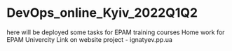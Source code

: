 # DevOps_online_Kyiv_2022Q1Q2
here will be deployed some tasks for EPAM training courses
Home work for EPAM Univercity Link on website project - ignatyev.pp.ua
